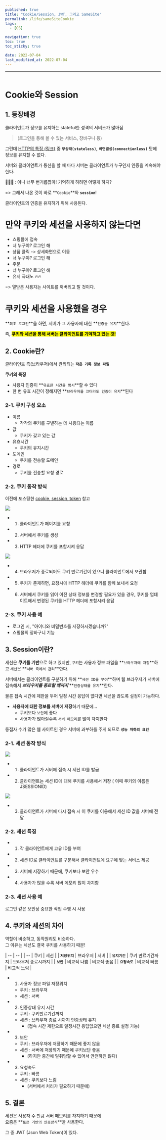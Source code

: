 ```yaml
---
published: true
title: "Cookie/Session, JWT, 그리고 SameSite"
permalink: /life/sameSiteCookie
tags:
  - [CS]

navigation: true
toc: true
toc_sticky: true

date: 2022-07-04
last_modified_at: 2022-07-04
---
```

****
![]()

# Cookie와 Session

## 1. 등장배경

클라이언트가 정보를 유지하는 stateful한 성격의 서비스가 많아짐<br/>
> (로그인을 통해 볼 수 있는 서비스, 장바구니 등)<br/>

그런데 <a href="https://dev-jeenie.github.io/CS/whatIsHttp">HTTP의 특징 (링크)</a> 중 **`무상태(stateless)`**, **`비연결성(connectionless)`** 탓에 정보를 유지할 수 없다. <br/>

서버와 클라이언트가 통신을 할 때 마다 서버는 클라이언트가 누구인지 인증을 계속해야 한다. <br/>

🤷🏻‍♀️ : 아니 너무 번거롭잖아! 기억하게 하려면 어떻게 하지? <br/>

=> 그래서 나온 것이 바로 **`Cookie`**와 **`session`**! <br/>

클라이언트의 인증을 유지하기 위해 사용된다. <br/>

# 만약 쿠키와 세션을 사용하지 않는다면

- 쇼핑몰에 접속
- 너 누구야? 로그인 해
- 상품 클릭 -> 상세화면으로 이동
- 너 누구야? 로그인 해
- 주문
- 너 누구야? 로그인 해
- 유저 극대노 🔥🔥

=> 열받은 사용자는 사이트를 꺼버리고 말 것이다. <br/>

# 쿠키와 세션을 사용했을 경우

**`최초 로그인`**을 하면, 서버가 그 사용자에 대한 **`인증을 유지`**한다. <br/>

즉, <strong style="color:black;background-color:yellow">쿠키와 세션을 통해 서버는 클라이언트를 기억하고 있는 것! </strong>


## 2. Cookie란?

클라이언트 측(브라우저)에서 관리되는 **`작은 기록 정보 파일`** <br/>

**쿠키의 특징**

- 사용자 인증이 **`유효한 시간을 명시`**할 수 있다
- 한 번 유효 시간이 정해지면 **`브라우저를 끄더라도 인증이 유지`**된다

### 2-1. 쿠키 구성 요소

- 이름
  - 각각의 쿠키를 구별하는 데 사용되는 이름
- 값
  - 쿠키가 갖고 있는 값
- 유효시간
  - 쿠키의 유지시간
- 도메인
  - 쿠키를 전송할 도메인
- 경로
  - 쿠키를 전송할 요청 경로



### 2-2. 쿠키 동작 방식

이전에 포스팅한 <a href="https://dev-jeenie.github.io/cs/CookieSession">cookie, session, token</a> 참고 <br/>

<img src="/assets/images/cookie_works.jpg" /><br/>
- 1) 클라이언트가 페이지를 요청
- 2) 서버에서 쿠키를 생성
- 3) HTTP 헤더에 쿠키를 포함시켜 응답

<img src="/assets/images/cookie_works_2.jpg" /><br/>

- 4) 브라우저가 종료되어도 쿠키 만료기간이 있으니 클라이언트에서 보관함
- 5) 쿠키가 존재하면, 요청시에 HTTP 헤더에 쿠키를 함께 보내서 요청
- 6) 서버에서 쿠키를 읽어 이전 상태 정보를 변경할 필요가 있을 경우,
쿠키를 업데이트해서 변경된 쿠키를 HTTP 헤더에 포함시켜 응답


### 2-3. 쿠키 사용 예

- 로그인 시, "아이디와 비밀번호를 저장하시겠습니까?"
- 쇼핑몰의 장바구니 기능


## 3. Session이란?
세션은 **쿠키를 기반**으로 하고 있지만, `쿠키`는 사용자 정보 파일을 **`브라우저에 저장`**하고 `세션`은 **`서버 측에서 관리`**한다. <br/>

서버에서는 클라이언트를 구분하기 위해 **`세션 ID를 부여`**하며 웹 브라우저가 서버에 접속해서 ***브라우저를 종료할 때까지*** **`인증상태를 유지`**한다. <br/>

물론 접속 시간에 제한을 두어 일정 시간 응답이 없다면 세션을 끊도록 설정이 가능하다. <br/>

- **사용자에 대한 정보를 서버에 저장**하기 때문에...
  - 쿠키보다 `보안`에 좋다
  - 사용자가 많아질수록 `서버 메모리`를 많이 차지한다

동접자 수가 많은 웹 사이트인 경우 서버에 과부하를 주게 되므로 **`성능 저하의 요인`** <br/>


### 2-1. 세션 동작 방식

<img src="/assets/images/Cookie_login.jpeg" /><br/>


- 1) 클라이언트가 서버에 접속 시 세션 ID를 발급
- 2) 클라이언트는 세션 ID에 대해 쿠키를 사용해서 저장 ( 이때 쿠키의 이름은 JSESSIONID)

<img src="/assets/images/Cookie_login_2.jpeg" /><br/>

- 3) 클라이언트가 서버에 다시 접속 시 이 쿠키를 이용해서 세션 ID 값을 서버에 전달


### 2-2. 세션 특징

- 1) 각 클라이언트에게 고유 ID를 부여
- 2) 세션 ID로 클라이언트를 구분해서 클라이언트에 요구에 맞는 서비스 제공
- 3) 서버에 저장하기 때문에, 쿠키보다 보안 우수
- 4) 사용자가 많을 수록 서버 메모리 많이 차지함

### 2-3. 세션 사용 예

로그인 같은 보안상 중요한 작업 수행 시 사용


## 4. 쿠키와 세션의 차이

역할이 비슷하고, 동작원리도 비슷하다. <br/>
그 이유는 세션도 결국 쿠키를 사용하기 때문! <br/>

| -- | -- |
| -- | 쿠키 | 세션 |
| **`저장위치`** | 브라우저 | 서버 |
| **`유지기간`** | 쿠키 만료기간까지 | 브라우저 종료시까지 |
| **`보안`** | 비교적 나쁨 | 비교적 좋음 |
| **`요청속도`** | 비교적 빠름 | 비교적 느림 |

- 1) 사용자 정보 파일 저장위치
  - 쿠키 : 브라우저
  - 세션 : 서버

- 2) 인증상태 유지 시간
  - 쿠키 : 쿠키만료기간까지
  - 세션 : 브라우저 종료 시까지 인증상태 유지
    - (접속 시간 제한으로 일정시간 응답없으면 세션 종료 설정 가능)

- 3) 보안
  - 쿠키 : 브라우저에 저장하기 때문에 좋지 않음
  - 세션 : 서버에 저장되기 때문에 쿠키보단 좋음
    - (하지만 중간에 탈취당할 수 있어서 안전하진 않다)

- 3) 요청속도
  - 쿠키 : 빠름
  - 세션 : 쿠키보다 느림
    - (서버에서 처리가 필요하기 때문에)



## 5. 결론

세션은 사용자 수 만큼 서버 메모리를 차지하기 때문에 <br/>
요즘은 **`토큰 기반의 인증방식`**을 사용한다. <br/>

그 중 JWT (Json Web Token)이 있다.
